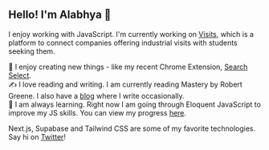 ## Hello! I'm Alabhya 👋

I enjoy working with JavaScript. I'm currently working on [Visits](https://visits.vercel.app/), which is a platform to connect companies offering industrial visits with students seeking them.

🔧 I enjoy creating new things - like my recent Chrome Extension, [Search Select](https://chrome.google.com/webstore/detail/search-select/ijpalmkmpikekpglgjacfnaecdidhmgn).  
✍️ I love reading and writing. I am currently reading Mastery by Robert Greene. I also have a [blog](https://alabhyajindal.com/) where I write occasionally.  
📖 I am always learning. Right now I am going through Eloquent JavaScript to improve my JS skills. You can view my progress [here](https://github.com/alabhyajindal/eloquent). 

Next.js, Supabase and Tailwind CSS are some of my favorite technologies. Say hi on [Twitter](https://twitter.com/alabhyajindal)!
